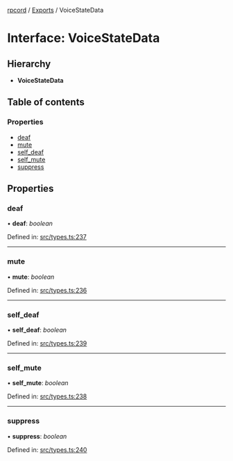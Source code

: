 [rpcord](../README.md) / [Exports](../modules.md) / VoiceStateData

# Interface: VoiceStateData

## Hierarchy

* **VoiceStateData**

## Table of contents

### Properties

- [deaf](voicestatedata.md#deaf)
- [mute](voicestatedata.md#mute)
- [self\_deaf](voicestatedata.md#self_deaf)
- [self\_mute](voicestatedata.md#self_mute)
- [suppress](voicestatedata.md#suppress)

## Properties

### deaf

• **deaf**: *boolean*

Defined in: [src/types.ts:237](https://github.com/DjDeveloperr/RPCord/blob/280c12e/src/types.ts#L237)

___

### mute

• **mute**: *boolean*

Defined in: [src/types.ts:236](https://github.com/DjDeveloperr/RPCord/blob/280c12e/src/types.ts#L236)

___

### self\_deaf

• **self\_deaf**: *boolean*

Defined in: [src/types.ts:239](https://github.com/DjDeveloperr/RPCord/blob/280c12e/src/types.ts#L239)

___

### self\_mute

• **self\_mute**: *boolean*

Defined in: [src/types.ts:238](https://github.com/DjDeveloperr/RPCord/blob/280c12e/src/types.ts#L238)

___

### suppress

• **suppress**: *boolean*

Defined in: [src/types.ts:240](https://github.com/DjDeveloperr/RPCord/blob/280c12e/src/types.ts#L240)
